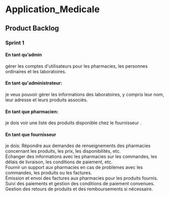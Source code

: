 # Application_Medicale
## Product Backlog
### Sprint 1

#### En tant qu’admin 
gérer les comptes d'utilisateurs pour les pharmacies, les personnes ordinaires et les laboratoires.



#### En tant qu'administrateur:
je veux pouvoir gérer les informations des laboratoires, y compris leur nom, leur adresse et leurs produits associés.

#### En tant que pharmacien:  

je dois voir une liste  des produits disponible chez le fournisseur .  

#### En tant que fournisseur  

je dois: 
Répondre aux demandes de renseignements des pharmacies concernant les produits, les prix, les disponibilités, etc.  
Échanger des informations avec les pharmacies sur les commandes, les délais de livraison, les conditions de paiement, etc.  
Fournir un support aux pharmacies en cas de problèmes avec les commandes, les produits ou les factures.  
Émission et envoi des factures aux pharmacies pour les produits fournis.  
Suivi des paiements et gestion des conditions de paiement convenues.  
Gestion des retours de produits et des remboursements si nécessaire.   

